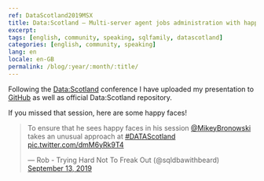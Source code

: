 ```yaml
---
ref: DataScotland2019MSX
title: Data:Scotland – Multi-server agent jobs administration with happy faces and pigeons
excerpt: 
tags: [english, community, speaking, sqlfamily, datascotland]
categories: [english, community, speaking]
lang: en
locale: en-GB
permalink: /blog/:year/:month/:title/
---
```


Following the [Data:Scotland](https://www.datascotland.org/) conference I have uploaded my presentation to [GitHub](https://github.com/MikeyBronowski/Presentations) as well as official Data:Scotland repository.

If you missed that session, here are some happy faces!
<blockquote class="twitter-tweet"><p lang="en" dir="ltr">To ensure that he sees happy faces in his session <a href="https://twitter.com/MikeyBronowski?ref_src=twsrc%5Etfw">@MikeyBronowski</a> takes an unusual approach at <a href="https://twitter.com/hashtag/DATAScotland?src=hash&amp;ref_src=twsrc%5Etfw">#DATAScotland</a> <a href="https://t.co/dmM6yRk9T4">pic.twitter.com/dmM6yRk9T4</a></p>&mdash; Rob - Trying Hard Not To Freak Out (@sqldbawithbeard) <a href="https://twitter.com/sqldbawithbeard/status/1172458692769460224?ref_src=twsrc%5Etfw">September 13, 2019</a></blockquote> <script async src="https://platform.twitter.com/widgets.js" charset="utf-8"></script>
